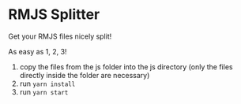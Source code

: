 # RMJS Splitter

Get your RMJS files nicely split!

As easy as 1, 2, 3!

1. copy the files from the js folder into the js directory 
(only the files directly inside the folder are necessary)
2. run `yarn install`
3. run `yarn start`